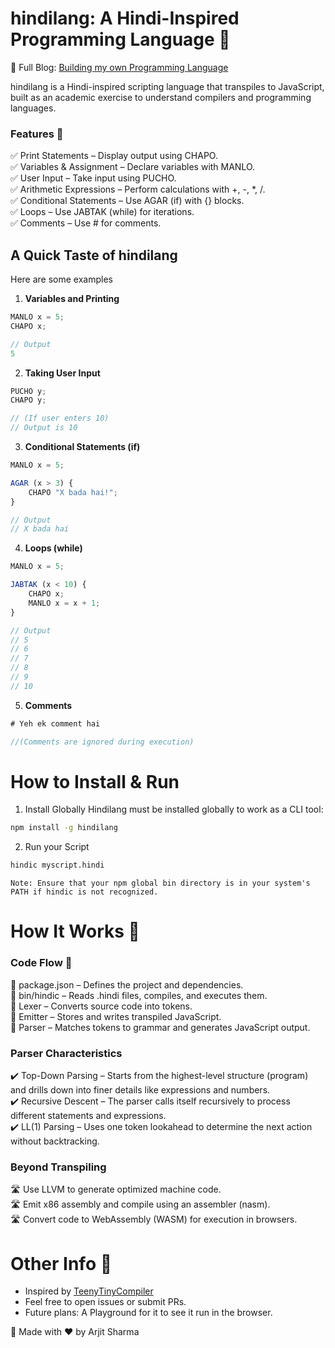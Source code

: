 # hindilang: A Hindi-Inspired Programming Language 🚀

🔗 Full Blog: [Building my own Programming Language](https://www.csprimer.in/blog/built-a-compiler)

hindilang is a Hindi-inspired scripting language that transpiles to JavaScript, built as an academic exercise to understand compilers and programming languages.

### Features 🌟 <br>
✅ Print Statements – Display output using CHAPO. <br>
✅ Variables & Assignment – Declare variables with MANLO. <br>
✅ User Input – Take input using PUCHO. <br>
✅ Arithmetic Expressions – Perform calculations with +, -, *, /. <br>
✅ Conditional Statements – Use AGAR (if) with {} blocks. <br>
✅ Loops – Use JABTAK (while) for iterations. <br>
✅ Comments – Use # for comments. <br>

## A Quick Taste of hindilang

Here are some examples

1. **Variables and Printing**
```javascript
MANLO x = 5;
CHAPO x;

// Output
5
```

2. **Taking User Input**

```javascript
PUCHO y;
CHAPO y;

// (If user enters 10)
// Output is 10
```

3. **Conditional Statements (if)**

```javascript
MANLO x = 5;

AGAR (x > 3) {
    CHAPO "X bada hai!";
}

// Output
// X bada hai
```

4. **Loops (while)**

```javascript
MANLO x = 5;

JABTAK (x < 10) {
    CHAPO x;
    MANLO x = x + 1;
}

// Output
// 5
// 6
// 7
// 8
// 9
// 10
```


5. **Comments**

```javascript
# Yeh ek comment hai

//(Comments are ignored during execution)
```


# How to Install & Run

1. Install Globally 
Hindilang must be installed globally to work as a CLI tool:

```bash
npm install -g hindilang
```

2. Run your Script

```bash
hindic myscript.hindi
```
`Note: Ensure that your npm global bin directory is in your system's PATH if hindic is not recognized.`

# How It Works 🔧

### Code Flow 🚀
📌 package.json – Defines the project and dependencies. <br>
📌 bin/hindic – Reads .hindi files, compiles, and executes them. <br>
📌 Lexer – Converts source code into tokens. <br>
📌 Emitter – Stores and writes transpiled JavaScript. <br>
📌 Parser – Matches tokens to grammar and generates JavaScript output. <br>

### Parser Characteristics
✔️ Top-Down Parsing – Starts from the highest-level structure (program) and drills down into finer details like expressions and numbers. <br>
✔️ Recursive Descent – The parser calls itself recursively to process different statements and expressions. <br>
✔️ LL(1) Parsing – Uses one token lookahead to determine the next action without backtracking. <br>

### Beyond Transpiling
🛣️ Use LLVM to generate optimized machine code. <br>
🛣️ Emit x86 assembly and compile using an assembler (nasm). <br>
🛣️ Convert code to WebAssembly (WASM) for execution in browsers. <br>

# Other Info 🤝
- Inspired by [TeenyTinyCompiler](https://austinhenley.com/blog/teenytinycompiler1.html)
- Feel free to open issues or submit PRs.
- Future plans: A Playground for it to see it run in the browser.


🚀 Made with ❤️ by Arjit Sharma

